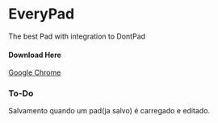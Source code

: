 # EveryPad
The best Pad with integration to DontPad

#### Download Here
[Google Chrome](https://chrome.google.com/webstore/detail/iddnnnpjlmbkekahbcfkpgedlnbdkeio/)

### To-Do
Salvamento quando um pad(ja salvo) é carregado e editado.
